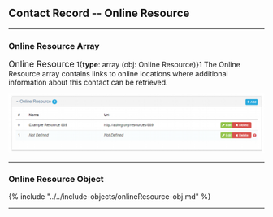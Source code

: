 ## Contact Record -- Online Resource
---

### Online Resource Array

<span class="md-panel" style="font-size: larger">Online Resource</span> 1{**type**: array (obj: <span class="md-panel">Online Resource</span>)}1 The <span class="md-panel">Online Resource</span> array contains links to online locations where additional information about this contact can be retrieved.

![Metadata Online Resource Panel](/assets/reference/edit-objects/metadata/onlineResource-array.png)

---

### Online Resource Object

{% include "../../include-objects/onlineResource-obj.md" %}

---
